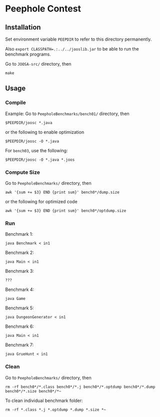 # Peephole Contest
## Installation
Set environment variable `PEEPDIR` to refer to this directory permanently.

Also `export CLASSPATH=.:../../jooslib.jar` to be able to run the benchmark programs.

Go to `JOOSA-src/` directory, then
```
make
```
## Usage
### Compile
Example: Go to `PeepholeBenchmarks/bench01/` directory, then
```
$PEEPDIR/joosc *.java
```
or the following to enable optimization
```
$PEEPDIR/joosc -O *.java
```
For `bench03`, use the following:
```
$PEEPDIR/joosc -O *.java *.joos
```
### Compute Size
Go to `PeepholeBenchmarks/` directory, then
```
awk '{sum += $3} END {print sum}' bench0*/dump.size
```
or the following for optimized code
```
awk '{sum += $3} END {print sum}' bench0*/optdump.size
```
### Run
Benchmark 1:
```
java Benchmark < in1
```
Benchmark 2:
```
java Main < in1
```
Benchmark 3:
```
???
```
Benchmark 4:
```
java Game
```
Benchmark 5:
```
java DungeonGenerator < in1
```
Benchmark 6:
```
java Main < in1
```
Benchmark 7:
```
java GrueHunt < in1
```

### Clean
Go to `PeepholeBenchmarks/` directory, then
```
rm -rf bench0*/*.class bench0*/*.j bench0*/*.optdump bench0*/*.dump bench0*/*.size bench0*/*~
```
To clean individual benchmark folder:
```
rm -rf *.class *.j *.optdump *.dump *.size *~
```
